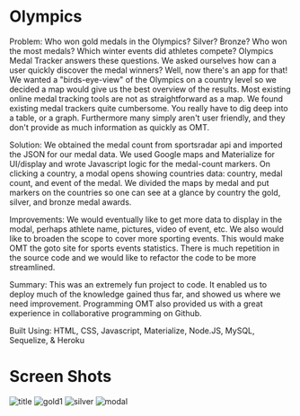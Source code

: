 # Olympics
Problem: Who won gold medals in the Olympics? Silver? Bronze? Who won the most medals? Which winter events did athletes compete? Olympics Medal Tracker answers these questions. We asked ourselves how can a user quickly discover the medal winners? Well, now there's an app for that! We wanted a "birds-eye-view" of the Olympics on a country level so we decided a map would give us the best overview of the results. Most existing online medal tracking tools are not as straightforward as a map. We found existing medal trackers quite cumbersome. You really have to dig deep into a table, or a graph. Furthermore many simply aren't user friendly, and they don't provide as much information as quickly as OMT. 

Solution: We obtained the medal count from sportsradar api and imported the JSON for our medal data.  We used Google maps and Materialize for UI/display and wrote Javascript logic for the medal-count markers. On clicking a country, a modal opens showing countries data: country, medal count, and event of the medal. We divided the maps by medal and put markers on the countries so one can see at a glance by country the gold, silver, and bronze medal awards.

Improvements: We would eventually like to get more data to display in the modal, perhaps athlete name, pictures, video of event, etc. We also would like to broaden the scope to cover more sporting events. This would make OMT the goto site for sports events statistics. There is much repetition in the source code and we would like to refactor the code to be more streamlined. 

Summary: This was an extremely fun project to code. It enabled us to deploy much of the knowledge gained thus far, and showed us where we need improvement. Programming OMT also provided us with a great experience in collaborative programming on Github.

Built Using: HTML, CSS, Javascript, Materialize, Node.JS, MySQL, Sequelize, & Heroku

# Screen Shots

![title](https://user-images.githubusercontent.com/27470842/36926025-7e0dffc4-1e2a-11e8-98c2-f09ddbcac661.PNG)
![gold1](https://user-images.githubusercontent.com/27470842/36926039-8ff005de-1e2a-11e8-9254-206debe6731c.PNG)
![silver](https://user-images.githubusercontent.com/27470842/36926051-9897124a-1e2a-11e8-9be1-f098276bc8a2.PNG)
![modal](https://user-images.githubusercontent.com/27470842/36926153-1ae33c10-1e2b-11e8-9d84-7ff318e4859a.PNG)
